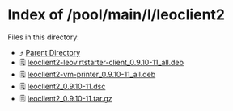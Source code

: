 
# Index of /pool/main/l/leoclient2
Files in this directory:
- ⤴ [Parent Directory](../)
- 🗒 [leoclient2-leovirtstarter-client_0.9.10-11_all.deb](leoclient2-leovirtstarter-client_0.9.10-11_all.deb)
- 🗒 [leoclient2-vm-printer_0.9.10-11_all.deb](leoclient2-vm-printer_0.9.10-11_all.deb)
- 🗒 [leoclient2_0.9.10-11.dsc](leoclient2_0.9.10-11.dsc)
- 🗒 [leoclient2_0.9.10-11.tar.gz](leoclient2_0.9.10-11.tar.gz)
